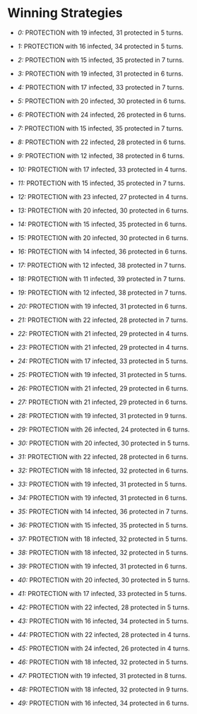 # Winning Strategies

* _0:_ PROTECTION with 19 infected, 31 protected in 5 turns.


* _1:_ PROTECTION with 16 infected, 34 protected in 5 turns.


* _2:_ PROTECTION with 15 infected, 35 protected in 7 turns.


* _3:_ PROTECTION with 19 infected, 31 protected in 6 turns.


* _4:_ PROTECTION with 17 infected, 33 protected in 7 turns.


* _5:_ PROTECTION with 20 infected, 30 protected in 6 turns.


* _6:_ PROTECTION with 24 infected, 26 protected in 6 turns.


* _7:_ PROTECTION with 15 infected, 35 protected in 7 turns.


* _8:_ PROTECTION with 22 infected, 28 protected in 6 turns.


* _9:_ PROTECTION with 12 infected, 38 protected in 6 turns.


* _10:_ PROTECTION with 17 infected, 33 protected in 4 turns.


* _11:_ PROTECTION with 15 infected, 35 protected in 7 turns.


* _12:_ PROTECTION with 23 infected, 27 protected in 4 turns.


* _13:_ PROTECTION with 20 infected, 30 protected in 6 turns.


* _14:_ PROTECTION with 15 infected, 35 protected in 6 turns.


* _15:_ PROTECTION with 20 infected, 30 protected in 6 turns.


* _16:_ PROTECTION with 14 infected, 36 protected in 6 turns.


* _17:_ PROTECTION with 12 infected, 38 protected in 7 turns.


* _18:_ PROTECTION with 11 infected, 39 protected in 7 turns.


* _19:_ PROTECTION with 12 infected, 38 protected in 7 turns.


* _20:_ PROTECTION with 19 infected, 31 protected in 6 turns.


* _21:_ PROTECTION with 22 infected, 28 protected in 7 turns.


* _22:_ PROTECTION with 21 infected, 29 protected in 4 turns.


* _23:_ PROTECTION with 21 infected, 29 protected in 4 turns.


* _24:_ PROTECTION with 17 infected, 33 protected in 5 turns.


* _25:_ PROTECTION with 19 infected, 31 protected in 5 turns.


* _26:_ PROTECTION with 21 infected, 29 protected in 6 turns.


* _27:_ PROTECTION with 21 infected, 29 protected in 6 turns.


* _28:_ PROTECTION with 19 infected, 31 protected in 9 turns.


* _29:_ PROTECTION with 26 infected, 24 protected in 6 turns.


* _30:_ PROTECTION with 20 infected, 30 protected in 5 turns.


* _31:_ PROTECTION with 22 infected, 28 protected in 6 turns.


* _32:_ PROTECTION with 18 infected, 32 protected in 6 turns.


* _33:_ PROTECTION with 19 infected, 31 protected in 5 turns.


* _34:_ PROTECTION with 19 infected, 31 protected in 6 turns.


* _35:_ PROTECTION with 14 infected, 36 protected in 7 turns.


* _36:_ PROTECTION with 15 infected, 35 protected in 5 turns.


* _37:_ PROTECTION with 18 infected, 32 protected in 5 turns.


* _38:_ PROTECTION with 18 infected, 32 protected in 5 turns.


* _39:_ PROTECTION with 19 infected, 31 protected in 6 turns.


* _40:_ PROTECTION with 20 infected, 30 protected in 5 turns.


* _41:_ PROTECTION with 17 infected, 33 protected in 5 turns.


* _42:_ PROTECTION with 22 infected, 28 protected in 5 turns.


* _43:_ PROTECTION with 16 infected, 34 protected in 5 turns.


* _44:_ PROTECTION with 22 infected, 28 protected in 4 turns.


* _45:_ PROTECTION with 24 infected, 26 protected in 4 turns.


* _46:_ PROTECTION with 18 infected, 32 protected in 5 turns.


* _47:_ PROTECTION with 19 infected, 31 protected in 8 turns.


* _48:_ PROTECTION with 18 infected, 32 protected in 9 turns.


* _49:_ PROTECTION with 16 infected, 34 protected in 6 turns.


